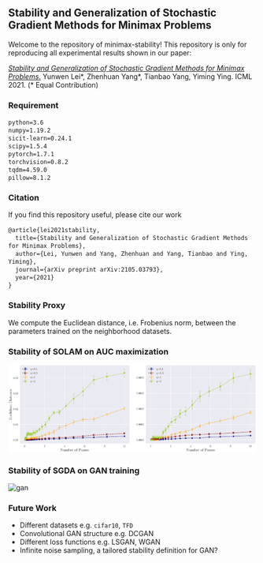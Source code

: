 ## Stability and Generalization of Stochastic Gradient Methods for Minimax Problems

Welcome to the repository of minimax-stability! This repository is only for reproducing all experimental results shown in our paper:

[*Stability and Generalization of Stochastic Gradient Methods for Minimax Problems*.](https://arxiv.org/abs/2105.03793) Yunwen Lei\*, Zhenhuan Yang\*, Tianbao Yang, Yiming Ying. ICML 2021. (\* Equal Contribution)

### Requirement

```
python=3.6
numpy=1.19.2
sicit-learn=0.24.1
scipy=1.5.4
pytorch=1.7.1
torchvision=0.8.2
tqdm=4.59.0
pillow=8.1.2
```

### Citation
If you find this repository useful, please cite our work
```
@article{lei2021stability,
  title={Stability and Generalization of Stochastic Gradient Methods for Minimax Problems},
  author={Lei, Yunwen and Yang, Zhenhuan and Yang, Tianbao and Ying, Yiming},
  journal={arXiv preprint arXiv:2105.03793},
  year={2021}
}
```

### Stability Proxy
We compute the Euclidean distance, i.e. Frobenius norm, between the parameters trained on the neighborhood datasets.


### Stability of SOLAM on AUC maximization

![auc](auc/res/all.png)

### Stability of SGDA on GAN training

![gan](gan/res/cgan_bce_mnist_fro.png)


### Future Work
- Different datasets e.g. `cifar10`, `TFD`
- Convolutional GAN structure e.g. DCGAN
- Different loss functions e.g. LSGAN, WGAN
- Infinite noise sampling, a tailored stability definition for GAN?
